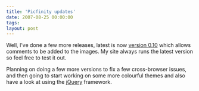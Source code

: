 ```yaml
---
title: 'Picfinity updates'
date: 2007-08-25 00:00:00 
tags: 
layout: post
---
```

Well, I’ve done a few more releases, latest is now [version 0.10](http://downloads.sourceforge.net/picfinity/picfinity-0.10.tar.bz2) which allows comments to be added to the images. My site always runs the latest version so feel free to test it out.

Planning on doing a few more versions to fix a few cross-browser issues, and then going to start working on some more colourful themes and also have a look at using the [jQuery](http://jquery.com/) framework.
